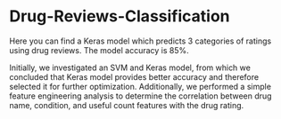 # Drug-Reviews-Classification
Here you can find a Keras model which predicts 3 categories of ratings using drug reviews. The model accuracy is 85%.

Initially, we investigated an SVM and Keras model, from which we concluded that Keras model provides better accuracy and therefore selected it for further optimization. Additionally, we performed a simple feature engineering analysis to determine the correlation between drug name, condition, and useful count features with the drug rating.
